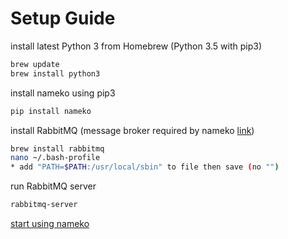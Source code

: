 Setup Guide
===========

install latest Python 3 from Homebrew (Python 3.5 with pip3)
```bash
brew update
brew install python3
```

install nameko using pip3
```bash
pip install nameko
```

install RabbitMQ (message broker required by nameko [link](https://nameko.readthedocs.io/en/stable/installation.html#install-with-pip))
```bash
brew install rabbitmq
nano ~/.bash-profile
* add "PATH=$PATH:/usr/local/sbin" to file then save (no "")
```

run RabbitMQ server
```bash
rabbitmq-server
```

[start using nameko](https://nameko.readthedocs.io/en/stable/index.html)
